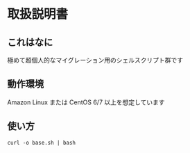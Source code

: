取扱説明書
====================

## これはなに

極めて超個人的なマイグレーション用のシェルスクリプト群です


## 動作環境
Amazon Linux または CentOS 6/7 以上を想定しています  


## 使い方

```
curl -o base.sh | bash


```